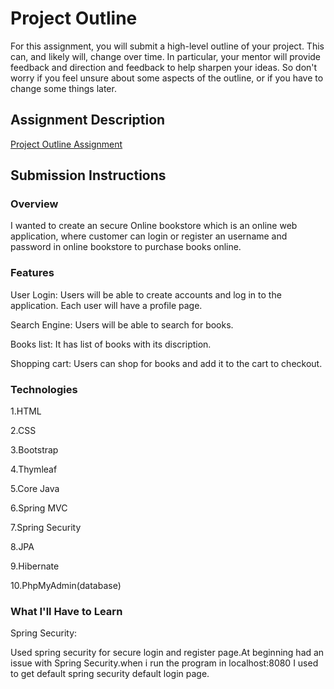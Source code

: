 # Project Outline
For this assignment, you will submit a high-level outline of your project. This can, and likely will, change over time. In particular, your mentor will provide feedback and direction and feedback to help sharpen your ideas. So don't worry if you feel unsure about some aspects of the outline, or if you have to change some things later.

## Assignment Description
[Project Outline Assignment](https://education.launchcode.org/liftoff/assignments/project-outline/)

## Submission Instructions

### Overview
I wanted to create an secure Online bookstore which is an online web application, where customer can login or register an username and password in online bookstore to purchase books online. 

### Features
User Login:  Users will be able to create accounts and log in to the application. Each user will have a profile page.

Search Engine:  Users will be able to search for books.

Books list:  It has list of books with its discription.

Shopping cart:  Users can shop for books and add it to the cart to checkout.

### Technologies
1.HTML

2.CSS

3.Bootstrap

4.Thymleaf
  
5.Core Java

6.Spring MVC

7.Spring Security

8.JPA

9.Hibernate

10.PhpMyAdmin(database)

### What I'll Have to Learn
Spring Security: 

Used spring security for secure login and register page.At beginning had an issue with Spring Security.when i run the program in localhost:8080 I used to get default spring security default login page.
